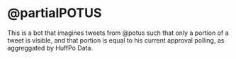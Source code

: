 # @partialPOTUS

This is a bot that imagines tweets from @potus such that only a portion of a tweet is visible, and that portion is equal to his current approval polling, as aggreggated by HuffPo Data.

